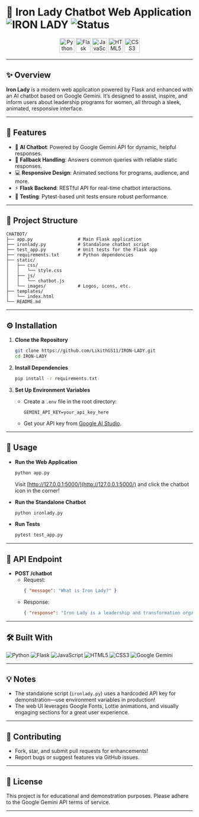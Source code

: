 # 🚀 Iron Lady Chatbot Web Application ![IRON LADY](https://img.shields.io/badge/IRON%20LADY-AI%20Chatbot-%23e95420?logo=python&logoColor=white&style=for-the-badge) ![Status](https://img.shields.io/badge/Status-Active-brightgreen?style=for-the-badge&logo=github)

<div align="center">
  <img src="https://cdn.jsdelivr.net/gh/devicons/devicon/icons/python/python-original.svg" height="40" alt="Python" />
  <img src="https://cdn.jsdelivr.net/gh/devicons/devicon/icons/flask/flask-original.svg" height="40" alt="Flask" />
  <img src="https://cdn.jsdelivr.net/gh/devicons/devicon/icons/javascript/javascript-original.svg" height="40" alt="JavaScript" />
  <img src="https://cdn.jsdelivr.net/gh/devicons/devicon/icons/html5/html5-original.svg" height="40" alt="HTML5" />
  <img src="https://cdn.jsdelivr.net/gh/devicons/devicon/icons/css3/css3-original.svg" height="40" alt="CSS3" />
</div>

---

## ✨ Overview

**Iron Lady** is a modern web application powered by Flask and enhanced with an AI chatbot based on Google Gemini. It’s designed to assist, inspire, and inform users about leadership programs for women, all through a sleek, animated, responsive interface.

---

## 🎯 Features

- 🤖 **AI Chatbot**: Powered by Google Gemini API for dynamic, helpful responses.
- 🔄 **Fallback Handling**: Answers common queries with reliable static responses.
- 💻 **Responsive Design**: Animated sections for programs, audience, and more.
- ⚡ **Flask Backend**: RESTful API for real-time chatbot interactions.
- 🧪 **Testing**: Pytest-based unit tests ensure robust performance.

---

## 📁 Project Structure

```text
CHATBOT/
├── app.py                 # Main Flask application
├── ironlady.py            # Standalone chatbot script
├── test_app.py            # Unit tests for the Flask app
├── requirements.txt       # Python dependencies
├── static/
│   ├── css/
│   │   └── style.css
│   ├── js/
│   │   └── chatbot.js
│   └── images/            # Logos, icons, etc.
├── templates/
│   └── index.html
└── README.md
```

---

## ⚙️ Installation

1. **Clone the Repository**
   ```bash
   git clone https://github.com/LikithGS11/IRON-LADY.git
   cd IRON-LADY
   ```

2. **Install Dependencies**
   ```bash
   pip install -r requirements.txt
   ```

3. **Set Up Environment Variables**
   - Create a `.env` file in the root directory:
     ```
     GEMINI_API_KEY=your_api_key_here
     ```
   - Get your API key from [Google AI Studio](https://makersuite.google.com/app/apikey).

---

## 🚦 Usage

- **Run the Web Application**
  ```bash
  python app.py
  ```
  Visit [http://127.0.0.1:5000/](http://127.0.0.1:5000/) and click the chatbot icon in the corner!

- **Run the Standalone Chatbot**
  ```bash
  python ironlady.py
  ```

- **Run Tests**
  ```bash
  pytest test_app.py
  ```

---

## 📡 API Endpoint

- **POST /chatbot**
  - Request:
    ```json
    { "message": "What is Iron Lady?" }
    ```
  - Response:
    ```json
    { "response": "Iron Lady is a leadership and transformation organization..." }
    ```

---

## 🛠️ Built With

![Python](https://img.shields.io/badge/-Python-3776AB?logo=python&logoColor=white)
![Flask](https://img.shields.io/badge/-Flask-000?logo=flask)
![JavaScript](https://img.shields.io/badge/-JavaScript-F7DF1E?logo=javascript&logoColor=black)
![HTML5](https://img.shields.io/badge/-HTML5-E34F26?logo=html5&logoColor=white)
![CSS3](https://img.shields.io/badge/-CSS3-1572B6?logo=css3)
![Google Gemini](https://img.shields.io/badge/-Google%20Gemini-4285F4?logo=google)

---

## 💡 Notes

- The standalone script (`ironlady.py`) uses a hardcoded API key for demonstration—use environment variables in production!
- The web UI leverages Google Fonts, Lottie animations, and visually engaging sections for a great user experience.

---

## 🤝 Contributing

- Fork, star, and submit pull requests for enhancements!
- Report bugs or suggest features via GitHub issues.

---

## 📄 License

This project is for educational and demonstration purposes. Please adhere to the Google Gemini API terms of service.

---
